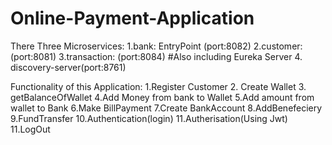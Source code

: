 # Online-Payment-Application
There Three Microservices:
1.bank: EntryPoint (port:8082)
2.customer: (port:8081)
3.transaction: (port:8084)
#Also including Eureka Server
4. discovery-server(port:8761)

Functionality of this Application:
1.Register Customer
2. Create Wallet
3. getBalanceOfWallet
4.Add Money from bank to Wallet
5.Add amount from wallet to Bank
6.Make BillPayment
7.Create BankAccount
8.AddBenefeciery
9.FundTransfer
10.Authentication(login)
11.Autherisation(Using Jwt)
11.LogOut
